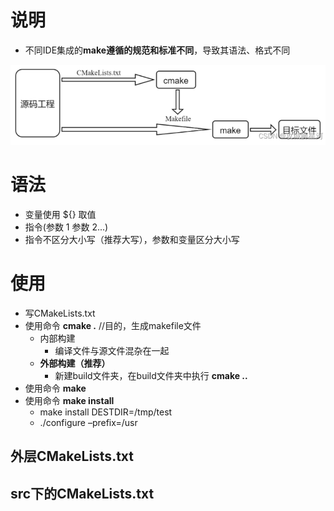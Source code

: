 # 说明
- 不同IDE集成的**make遵循的规范和标准不同**，导致其语法、格式不同

![](../photo/Pasted%20image%2020230228094352.png)

# 语法
- 变量使用 ${} 取值
- 指令(参数 1 参数 2...)
- 指令不区分大小写（推荐大写），参数和变量区分大小写

# 使用
- 写CMakeLists.txt
- 使用命令 **cmake .**  //目的，生成makefile文件
	 - 内部构建
		- 编译文件与源文件混杂在一起
	- **外部构建（推荐）**
		- 新建build文件夹，在build文件夹中执行 **cmake ..**
- 使用命令 **make**
- 使用命令 **make install**
	- make install DESTDIR=/tmp/test
	- ./configure –prefix=/usr

## 外层CMakeLists.txt

## src下的CMakeLists.txt